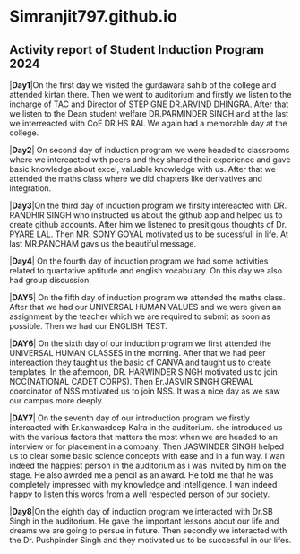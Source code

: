 # Simranjit797.github.io
## Activity report of Student Induction Program 2024

|**Day1**|On the first day we visited the gurdawara sahib of the college and attended kirtan there. Then we went to auditorium and firstly we listen to the incharge of TAC and Director of STEP GNE DR.ARVIND DHINGRA. After that we listen to the Dean student welfare DR.PARMINDER SINGH and at the last we interreacted with CoE DR.HS RAI. We again had a memorable day at the college.

|**Day2**| On second day of induction program we were headed to classrooms where we intereacted with peers and they shared their experience and gave basic knowledge about excel, valuable knowledge with us. After that we attended the maths class where we did chapters like derivatives and integration.

|**Day3**|On the third day of induction program we firslty intereacted with DR. RANDHIR SINGH who instructed us about the github app and helped us to create github accounts. After him we listened to presitigous thoughts of Dr. PYARE LAL. Then MR. SONY GOYAL motivated us to be sucessfull in life. At last MR.PANCHAM gavs us the beautiful message.

|**Day4**| On the fourth day of induction program we had some activities related to quantative aptitude and english vocabulary. On this day we also had group discussion.

|**DAY5**|	On the fifth day of induction program we attended the maths class. After that we had our UNIVERSAL HUMAN VALUES and we were given an assignment by the teacher which we are required to submit as soon as possible. Then we had our ENGLISH TEST.

|**DAY6**|	On the sixth day of our induction program we first attended the UNIVERSAL HUMAN CLASSES in the morning. After that we had peer intereaction they taught us the basic of CANVA and taught us to create templates. In the afternoon, DR. HARWINDER SINGH motivated us to join NCC(NATIONAL CADET CORPS). Then Er.JASVIR SINGH GREWAL coordinator of NSS motivated us to join NSS. It was a nice day as we saw our campus more deeply.

|**DAY7**|	On the seventh day of our introduction program we firstly intereacted with Er.kanwardeep Kalra in the auditorium. she introduced us with the various factors that matters the most when we are headed to an interview or for placement in a company. Then JASWINDER SINGH helped us to clear some basic science concepts with ease and in a fun way. I wan indeed the happiest person in the auditorium as i was invited by him on the stage. He also awrded me a pencil as an award. He told me that he was completely impressed with my knowledge and intelligence. I wan indeed happy to listen this words from a well respected person of our society.

|**Day8**|On the eighth day of induction program we interacted with Dr.SB Singh in the auditorium. He gave the important lessons about our life and dreams we are going to persue in future. Then secondly we interacted with the Dr. Pushpinder Singh and they motivated us to be successful in our lifes.



